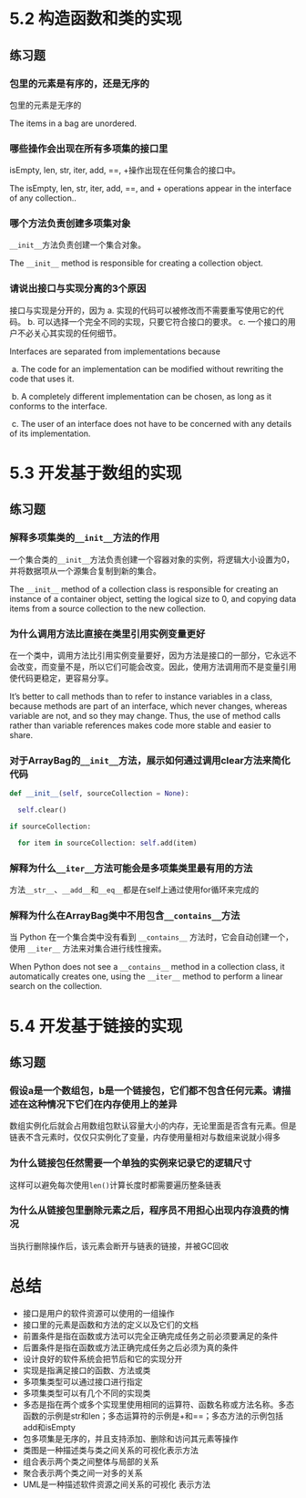 # 5.2 构造函数和类的实现

## 练习题

### 包里的元素是有序的，还是无序的

包里的元素是无序的

The items in a bag are unordered.

### 哪些操作会出现在所有多项集的接口里

isEmpty, len, str, iter, add, ==, +操作出现在任何集合的接口中。

The isEmpty, len, str, iter, add, ==, and + operations appear in the interface of any collection..

### 哪个方法负责创建多项集对象

`__init__`方法负责创建一个集合对象。

The `__init__` method is responsible for creating a collection object.

### 请说出接口与实现分离的3个原因

接口与实现是分开的，因为
		a. 实现的代码可以被修改而不需要重写使用它的代码。
		b. 可以选择一个完全不同的实现，只要它符合接口的要求。
		c. 一个接口的用户不必关心其实现的任何细节。

Interfaces are separated from implementations because

​     a. The code for an implementation can be modified without rewriting the code that uses it.

​     b. A completely different implementation can be chosen, as long as it conforms to the interface.

​     c. The user of an interface does not have to be concerned with any details of its implementation.

# 5.3  开发基于数组的实现

## 练习题

### 解释多项集类的`__init__`方法的作用

一个集合类的`__init__`方法负责创建一个容器对象的实例，将逻辑大小设置为0，并将数据项从一个源集合复制到新的集合。

The `__init__` method of a collection class is responsible for creating an instance of a container object, setting the logical size to 0, and copying data items from a source collection to the new collection.

### 为什么调用方法比直接在类里引用实例变量更好

在一个类中，调用方法比引用实例变量要好，因为方法是接口的一部分，它永远不会改变，而变量不是，所以它们可能会改变。因此，使用方法调用而不是变量引用使代码更稳定，更容易分享。

It’s better to call methods than to refer to instance variables in a class, because methods are part of an interface, which never changes, whereas variable are not, and so they may change. Thus, the use of method calls rather than variable references makes code more stable and easier to share.

### 对于ArrayBag的`__init__`方法，展示如何通过调用clear方法来简化代码

```python
def __init__(self, sourceCollection = None):

  self.clear()

if sourceCollection:

  for item in sourceCollection: self.add(item)
```

### 解释为什么`__iter__`方法可能会是多项集类里最有用的方法

方法`__str__`、`__add__`和`__eq__`都是在self上通过使用for循环来完成的

### 解释为什么在ArrayBag类中不用包含`__contains__`方法

当 Python 在一个集合类中没有看到 `__contains__` 方法时，它会自动创建一个，使用 `__iter__` 方法来对集合进行线性搜索。

When Python does not see a `__contains__` method in a collection class, it automatically creates one, using the `__iter__` method to perform a linear search on the collection.

# 5.4 开发基于链接的实现

## 练习题

### 假设a是一个数组包，b是一个链接包，它们都不包含任何元素。请描述在这种情况下它们在内存使用上的差异

数组实例化后就会占用数组包默认容量大小的内存，无论里面是否含有元素。但是链表不含元素时，仅仅只实例化了变量，内存使用量相对与数组来说就小得多

### 为什么链接包任然需要一个单独的实例来记录它的逻辑尺寸

这样可以避免每次使用`len()`计算长度时都需要遍历整条链表

### 为什么从链接包里删除元素之后，程序员不用担心出现内存浪费的情况

当执行删除操作后，该元素会断开与链表的链接，并被GC回收



# 总结

- 接口是用户的软件资源可以使用的一组操作
- 接口里的元素是函数和方法的定义以及它们的文档
- 前置条件是指在函数或方法可以完全正确完成任务之前必须要满足的条件
- 后置条件是指在函数或方法正确完成任务之后必须为真的条件
- 设计良好的软件系统会把节后和它的实现分开
- 实现是指满足接口的函数、方法或类
- 多项集类型可以通过接口进行指定
- 多项集类型可以有几个不同的实现类
- 多态是指在两个或多个实现里使用相同的运算符、函数名称或方法名称。多态函数的示例是str和len；多态运算符的示例是+和==；多态方法的示例包括add和isEmpty
- 包多项集是无序的，并且支持添加、删除和访问其元素等操作
- 类图是一种描述类与类之间关系的可视化表示方法
- 组合表示两个类之间整体与局部的关系
- 聚合表示两个类之间一对多的关系
- UML是一种描述软件资源之间关系的可视化 表示方法

